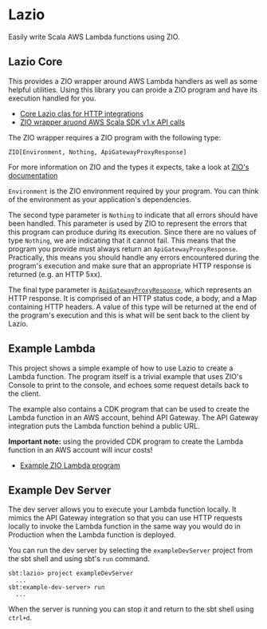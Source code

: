 Lazio
=====

Easily write Scala AWS Lambda functions using ZIO.

## Lazio Core

This provides a ZIO wrapper around AWS Lambda handlers as well as some
helpful utilities. Using this library you can proide a ZIO program and
have its execution handled for you.

* [Core Lazio clas for HTTP integrations](lazio-core/src/main/scala/com/adamnfish/lazio/LazioAPIGatewayProxy.scala)
* [ZIO wrapper aruond AWS Scala SDK v1.x API calls](lazio-core/src/main/scala/com/adamnfish/lazio/ZioAwsSdk.scala)

The ZIO wrapper requires a ZIO program with the following type:

```
ZIO[Environment, Nothing, ApiGatewayProxyResponse]
```

For more information on ZIO and the types it expects, take a look at
[ZIO's documentation](https://zio.dev/docs/overview/overview_index)

`Environment` is the ZIO environment required by your program. You can
think of the environment as your application's dependencies.

The second type parameter is `Nothing` to indicate that all errors
should have been handled. This parameter is used by ZIO to represent
the errors that this program can produce during its execution. Since
there are no values of type `Nothing`, we are indicating that it
cannot fail. This means that the program you provide must always
return an `ApiGatewayProxyResponse`. Practically, this means you
should handle any errors encountered during the program's execution
and make sure that an appropriate HTTP response is returned (e.g. an
HTTP 5xx).

The final type parameter is
[`ApiGatewayProxyResponse`](lazio-core/src/main/scala/com/adamnfish/lazio/model/models.scala),
which represents an HTTP response. It is comprised of an HTTP status
code, a body, and a Map containing HTTP headers. A value of this type
will be returned at the end of the program's execution and this is
what will be sent back to the client by Lazio.

## Example Lambda

This project shows a simple example of how to use Lazio to create a
Lambda function. The program itself is a trivial example that uses
ZIO's Console to print to the console, and echoes some request details
back to the client.

The example also contains a CDK program that can be used to create the
Lambda function in an AWS account, behind API Gateway. The API Gateway
integration puts the Lambda function behind a public URL.

**Important note:** using the provided CDK program to create the
Lambda function in an AWS account will incur costs!

* [Example ZIO Lambda program](example/lambda/src/main/scala/com/adamnfish/lazio/Lambda.scala)

## Example Dev Server

The dev server allows you to execute your Lambda function locally. It
mimics the API Gateway integration so that you can use HTTP requests
locally to invoke the Lambda function in the same way you would do in
Production when the Lambda function is deployed.

You can run the dev server by selecting the `exampleDevServer` project
from the sbt shell and using sbt's `run` command.

```
sbt:lazio> project exampleDevServer
  ...
sbt:example-dev-server> run
  ...
```

When the server is running you can stop it and return to the sbt shell
using `ctrl+d`.
